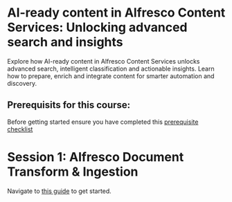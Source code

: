 # AI-ready content in Alfresco Content Services: Unlocking advanced search and insights
Explore how AI-ready content in Alfresco Content Services unlocks advanced search, intelligent classification and actionable insights. Learn how to prepare, enrich and integrate content for smarter automation and discovery.

## Prerequisits for this course:
Before getting started ensure you have completed this [prerequisite checklist](./pre-req.md)


# Session 1: Alfresco Document Transform & Ingestion
Navigate to [this guide](/class-guides/session-1.md) to get started.
